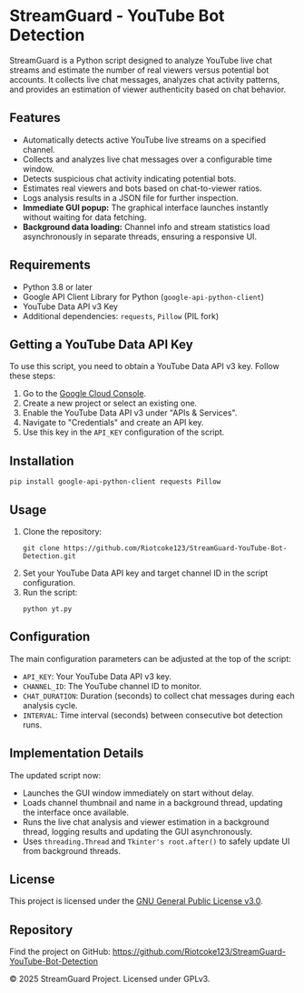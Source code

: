 <!DOCTYPE html>
<html lang="en">
<head>
  <meta charset="UTF-8" />
  <meta name="viewport" content="width=device-width, initial-scale=1" />
</head>
<body>
  <h1>StreamGuard - YouTube Bot Detection</h1>
  <p>
    StreamGuard is a Python script designed to analyze YouTube live chat streams and estimate the number of real viewers versus potential bot accounts. 
    It collects live chat messages, analyzes chat activity patterns, and provides an estimation of viewer authenticity based on chat behavior.
  </p>

  <h2>Features</h2>
  <ul>
    <li>Automatically detects active YouTube live streams on a specified channel.</li>
    <li>Collects and analyzes live chat messages over a configurable time window.</li>
    <li>Detects suspicious chat activity indicating potential bots.</li>
    <li>Estimates real viewers and bots based on chat-to-viewer ratios.</li>
    <li>Logs analysis results in a JSON file for further inspection.</li>
    <li><strong>Immediate GUI popup:</strong> The graphical interface launches instantly without waiting for data fetching.</li>
    <li><strong>Background data loading:</strong> Channel info and stream statistics load asynchronously in separate threads, ensuring a responsive UI.</li>
  </ul>

  <h2>Requirements</h2>
  <ul>
    <li>Python 3.8 or later</li>
    <li>Google API Client Library for Python (<code>google-api-python-client</code>)</li>
    <li>YouTube Data API v3 Key</li>
    <li>Additional dependencies: <code>requests</code>, <code>Pillow</code> (PIL fork)</li>
  </ul>

  <h2>Getting a YouTube Data API Key</h2>
  <p>
    To use this script, you need to obtain a YouTube Data API v3 key. Follow these steps:
  </p>
  <ol>
    <li>Go to the <a href="https://console.cloud.google.com/" target="_blank" rel="noopener noreferrer">Google Cloud Console</a>.</li>
    <li>Create a new project or select an existing one.</li>
    <li>Enable the YouTube Data API v3 under "APIs & Services".</li>
    <li>Navigate to "Credentials" and create an API key.</li>
    <li>Use this key in the <code>API_KEY</code> configuration of the script.</li>
  </ol>

  <h2>Installation</h2>
  <pre><code>pip install google-api-python-client requests Pillow</code></pre>

  <h2>Usage</h2>
  <ol>
    <li>Clone the repository:
      <pre><code>git clone https://github.com/Riotcoke123/StreamGuard-YouTube-Bot-Detection.git</code></pre>
    </li>
    <li>Set your YouTube Data API key and target channel ID in the script configuration.</li>
    <li>Run the script:
      <pre><code>python yt.py</code></pre>
    </li>
  </ol>

  <h2>Configuration</h2>
  <p>The main configuration parameters can be adjusted at the top of the script:</p>
  <ul>
    <li><code>API_KEY</code>: Your YouTube Data API v3 key.</li>
    <li><code>CHANNEL_ID</code>: The YouTube channel ID to monitor.</li>
    <li><code>CHAT_DURATION</code>: Duration (seconds) to collect chat messages during each analysis cycle.</li>
    <li><code>INTERVAL</code>: Time interval (seconds) between consecutive bot detection runs.</li>
  </ul>

  <h2>Implementation Details</h2>
  <p>The updated script now:</p>
  <ul>
    <li>Launches the GUI window immediately on start without delay.</li>
    <li>Loads channel thumbnail and name in a background thread, updating the interface once available.</li>
    <li>Runs the live chat analysis and viewer estimation in a background thread, logging results and updating the GUI asynchronously.</li>
    <li>Uses <code>threading.Thread</code> and <code>Tkinter's root.after()</code> to safely update UI from background threads.</li>
  </ul>

  <h2>License</h2>
  <p>This project is licensed under the <a href="https://www.gnu.org/licenses/gpl-3.0.en.html" target="_blank" rel="noopener noreferrer">GNU General Public License v3.0</a>.</p>

  <h2>Repository</h2>
  <p>Find the project on GitHub: <a href="https://github.com/Riotcoke123/StreamGuard-YouTube-Bot-Detection" target="_blank" rel="noopener noreferrer">https://github.com/Riotcoke123/StreamGuard-YouTube-Bot-Detection</a></p>

  <footer>
    &copy; 2025 StreamGuard Project. Licensed under GPLv3.
  </footer>
</body>
</html>


